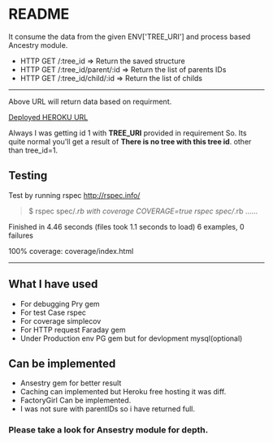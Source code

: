 # README

It consume the data from the given ENV['TREE_URI'] and process based Ancestry module. 

* HTTP GET /:tree_id
=> Return the saved structure
* HTTP GET /:tree_id/parent/:id
=> Return the list of parents IDs
* HTTP GET /:tree_id/child/:id
=> Return the list of childs
***

Above URL will return data based on requirment.

[Deployed HEROKU URL](https://thawing-ravine-34399.herokuapp.com/1)

Always I was getting id 1 with **TREE_URI** provided in requirement So. Its quite normal you'll get a result of **There is no tree with this tree id**. other than tree_id=1.
## Testing
Test by running rspec http://rspec.info/ 
> $ rspec spec/*.rb
with coverage COVERAGE=true rspec spec/*.rb
......

Finished in 4.46 seconds (files took 1.1 seconds to load)
6 examples, 0 failures

100% coverage: coverage/index.html
***

## What I have used 

- For debugging Pry gem
- For test Case rspec
- For coverage simplecov
- For HTTP request Faraday gem
- Under Production env PG gem but for devlopment mysql(optional)

## Can be implemented

- Ansestry gem for better result
- Caching can implemented but Heroku free hosting it was diff.
- FactoryGirl Can be implemented.
- I was not sure with parentIDs so i have returned full.



### Please take a look for Ansestry module for depth.
